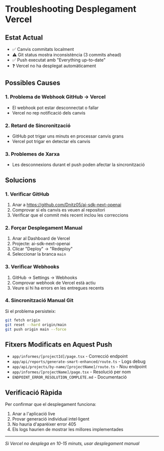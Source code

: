 # Troubleshooting Desplegament Vercel

## Estat Actual
- ✅ Canvis commitats localment
- ⚠️ Git status mostra inconsistència (3 commits ahead)
- ✅ Push executat amb "Everything up-to-date"
- ❓ Vercel no ha desplegat automàticament

## Possibles Causes

### 1. Problema de Webhook GitHub → Vercel
- El webhook pot estar desconnectat o fallar
- Vercel no rep notificació dels canvis

### 2. Retard de Sincronització
- GitHub pot trigar uns minuts en processar canvis grans
- Vercel pot trigar en detectar els canvis

### 3. Problemes de Xarxa
- Les desconnexions durant el push poden afectar la sincronització

## Solucions

### 1. Verificar GitHub
1. Anar a https://github.com/Dnitz05/ai-sdk-next-openai
2. Comprovar si els canvis es veuen al repositori
3. Verificar que el commit més recent inclou les correccions

### 2. Forçar Desplegament Manual
1. Anar al Dashboard de Vercel
2. Projecte: ai-sdk-next-openai
3. Clicar "Deploy" → "Redeploy"
4. Seleccionar la branca `main`

### 3. Verificar Webhooks
1. GitHub → Settings → Webhooks
2. Comprovar webhook de Vercel està actiu
3. Veure si hi ha errors en les entregues recents

### 4. Sincronització Manual Git
Si el problema persisteix:
```bash
git fetch origin
git reset --hard origin/main
git push origin main --force
```

## Fitxers Modificats en Aquest Push
- `app/informes/[projectId]/page.tsx` - Correcció endpoint
- `app/api/reports/generate-smart-enhanced/route.ts` - Logs debug
- `app/api/projects/by-name/[projectName]/route.ts` - Nou endpoint
- `app/informes/[projectName]/page.tsx` - Resolució per nom
- `ENDPOINT_ERROR_RESOLUTION_COMPLETE.md` - Documentació

## Verificació Ràpida
Per confirmar que el desplegament funciona:
1. Anar a l'aplicació live
2. Provar generació individual intel·ligent
3. No hauria d'aparèixer error 405
4. Els logs haurien de mostrar les millores implementades

---
*Si Vercel no desplega en 10-15 minuts, usar desplegament manual*
